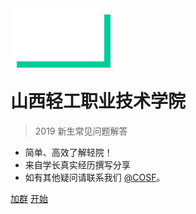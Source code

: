 <img style="width: 150px;filter: drop-shadow(rgb(0, 204, 153) 10px 10px);-webkit-filter: drop-shadow(rgb(0, 204, 153) 10px 10px);" src="_media/icon.svg" />

<h1>山西轻工职业技术学院</h1>

> 2019 新生常见问题解答

* 简单、高效了解轻院！
* 来自学长真实经历撰写分享
* 如有其他疑问请联系我们 [@COSF](http://cosf.gq)。

[加群](https://shang.qq.com/wpa/qunwpa?idkey=f648e57a74f45c6a66d55f427806e826f42aa8ad7e51e5886f6f997b725fdba4)
[开始](#开始)
